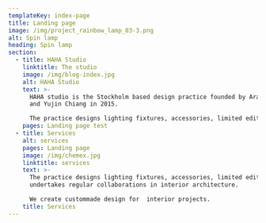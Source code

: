 ```yaml
---
templateKey: index-page
title: Landing page
image: /img/project_rainbow_lamp_03-3.png
alt: Spin lamp
heading: Spin lamp
section:
  - title: HAHA Studio
    linktitle: The studio
    image: /img/blog-index.jpg
    alt: HAHA Studio
    text: >-
      HAHA studio is the Stockholm based design practice founded by Arash Eskafi
      and Yujin Chiang in 2015.

      The practice designs lighting fixtures, accessories, limited editions, and undertakes regular collaborations in interior architecture.
    pages: Landing page test
  - title: Services
    alt: services
    pages: Landing page
    image: /img/chemex.jpg
    linktitle: services
    text: >-
      The practice designs lighting fixtures, accessories, limited editions, and
      undertakes regular collaborations in interior architecture.

      We create custommade design for  interior projects.
    title: Services
---
```

